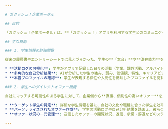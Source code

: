 ```yaml
---

# ガクッシュ！企業ポータル

## 目的

「ガクッシュ！企業ポータル」は、**「ガクッシュ！」アプリを利用する学生とのコミュニケーションを円滑にし、企業が求める人材との最適なマッチングを効率的に実現する**ことを目的とした管理画面です。学生のリアルな情報に基づき、効果的な採用活動をサポートします。

## 主な機能

### 1. 学生情報の詳細閲覧

従来の履歴書やエントリーシートでは見えづらかった、学生の**「本音」**や**潜在能力**を深く理解するための情報にアクセスできます。

* **活動ログの可視化**: 学生がアプリで記録した日々の活動（学業、課外活動、アルバイト、趣味など）のログを閲覧し、彼らの興味、努力の方向性、行動パターンを具体的に把握できます。
* **多角的な自己分析結果**: AIが分析した学生の強み、弱み、価値観、特性、キャリアビジョンなどをグラフやキーワードで確認できます。これにより、**自社が求める人材像とのフィット感**をより正確に判断できます。
* **本音プロファイルの確認**: 学生が表現する個性や人間性を反映したプロファイルを閲覧し、書類だけでは分からないパーソナリティを深く理解することで、入社後のミスマッチを軽減します。

### 2. 学生へのダイレクトオファー機能

自社にマッチする可能性のある学生に対して、企業側から**直接、個別性の高いオファー**を送ることができます。

* **ターゲット学生の特定**: 詳細な学生情報を基に、自社の文化や職種に合った学生を効率的に特定できます。
* **パーソナライズされたオファー作成**: 学生の活動ログや自己分析結果を踏まえ、彼らの興味や強みに合わせた**個別メッセージ**を作成し、学生の心に響くアプローチが可能です。
* **オファー状況の一元管理**: 送信したオファーの閲覧状況、返信、承諾・辞退などのステータスを一覧で管理でき、採用プロセスの進捗をスムーズに把握できます。

---
```

